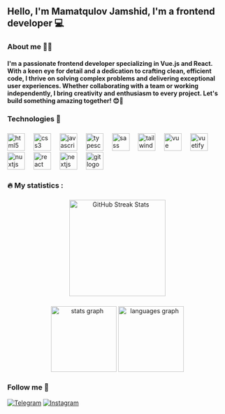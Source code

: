 <!-- [![Header](https://github.com/UlugbekAlimov/UlugbekAlimov/blob/main/assets/image.png)]() -->

## Hello, I'm Mamatqulov Jamshid, I'm a frontend developer 💻

### About me 🙋‍♂️

#### I'm a passionate frontend developer specializing in Vue.js and React. With a keen eye for detail and a dedication to crafting clean, efficient code, I thrive on solving complex problems and delivering exceptional user experiences. Whether collaborating with a team or working independently, I bring creativity and enthusiasm to every project. Let's build something amazing together! 😊🚀

### Technologies 📝

###

<div align="left">
  <img src="https://cdn.jsdelivr.net/gh/devicons/devicon/icons/html5/html5-original.svg" height="40" alt="html5 logo"  />
  <img width="12" />
  <img src="https://cdn.jsdelivr.net/gh/devicons/devicon/icons/css3/css3-original.svg" height="40" alt="css3 logo"  />
  <img width="12" />
  <img src="https://cdn.jsdelivr.net/gh/devicons/devicon/icons/javascript/javascript-original.svg" height="40" alt="javascript logo"  />
  <img width="12" />
  <img src="https://cdn.jsdelivr.net/gh/devicons/devicon/icons/typescript/typescript-original.svg" height="40" alt="typescript logo"  />
  <img width="12" />
  <img src="https://cdn.jsdelivr.net/gh/devicons/devicon/icons/sass/sass-original.svg" height="40" alt="sass logo"  />
  <img width="12" />
  <img src="https://cdn.jsdelivr.net/gh/devicons/devicon/icons/tailwindcss/tailwindcss-original.svg" height="40" alt="tailwindcss logo"  />
  <img width="12" />
  <img src="https://cdn.jsdelivr.net/gh/devicons/devicon/icons/vuejs/vuejs-original.svg" height="40" alt="vue logo"  />
  <img width="12" />
  <img src="https://cdn.jsdelivr.net/gh/devicons/devicon/icons/vuetify/vuetify-original.svg" height="40" alt="vuetify logo"  />
  <img width="12" />
  <img src="https://cdn.jsdelivr.net/gh/devicons/devicon/icons/nuxtjs/nuxtjs-original.svg" height="40" alt="nuxtjs logo"  />
  <img width="12" />
  <img src="https://cdn.jsdelivr.net/gh/devicons/devicon/icons/react/react-original.svg" height="40" alt="react logo"  />
  <img width="12" />
  <img src="https://cdn.jsdelivr.net/gh/devicons/devicon/icons/nextjs/nextjs-original.svg" height="40" alt="nextjs logo"  />
  <img width="12" />
  <img src="https://cdn.jsdelivr.net/gh/devicons/devicon/icons/git/git-original.svg" height="40" alt="git logo"  />
  <img width="12" />
</div>

###

<h3 align="left">🔥   My statistics :</h3>

###

<div align="center">
  <a href="https://git.io/streak-stats">
    <img src="https://github-readme-streak-stats.herokuapp.com?user=john-front-dev&theme=dark&hide_border=false&border_radius=5" height="220" alt="GitHub Streak Stats">
  </a>
</div>

###

<div align="center">
  <img src="https://github-readme-stats.vercel.app/api?username=john-front-dev&hide_title=false&hide_rank=false&show_icons=true&include_all_commits=true&count_private=true&disable_animations=false&theme=dracula&locale=en&hide_border=false&order=1" height="150" alt="stats graph"  />
  <img src="https://github-readme-stats.vercel.app/api/top-langs?username=john-front-dev&locale=en&hide_title=false&layout=compact&card_width=320&langs_count=5&theme=dracula&hide_border=false&order=2" height="150" alt="languages graph"  />
</div>

###

### Follow me 📲

[![Telegram](https://img.shields.io/badge/-Telegram-007ACC?style=for-the-badge&logo=Telegram&logoColor=000000)](https://t.me/jamshidmamatqulovv)
[![Instagram](https://img.shields.io/badge/-Instagram-833AB4?style=for-the-badge&logo=Instagram&logoColor=000000)](https://www.instagram.com/jamshid_front_dev?igsh=YWJ1MzF3dXlvdXJo)
